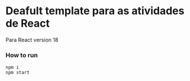 # Deafult template para as atividades de React

Para React version 18 

### How to run

```
npm i
npm start
```